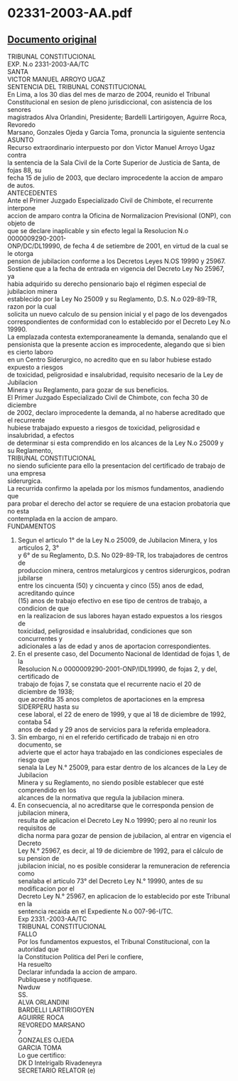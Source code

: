 
02331-2003-AA.pdf
=================
  
[Documento original](https://tc.gob.pe/jurisprudencia/2004/02331-2003-AA.pdf)  
---  
TRIBUNAL CONSTITUCIONAL  
EXP. N.o 2331-2003-AA/TC  
SANTA  
VICTOR MANUEL ARROYO UGAZ  
SENTENCIA DEL TRIBUNAL CONSTITUCIONAL  
En Lima, a los 30 dias del mes de marzo de 2004, reunido el Tribunal  
Constitucional en sesion de pleno jurisdiccional, con asistencia de los senores  
magistrados Alva Orlandini, Presidente; Bardelli Lartirigoyen, Aguirre Roca, Revoredo  
Marsano, Gonzales Ojeda y Garcia Toma, pronuncia la siguiente sentencia  
ASUNTO  
Recurso extraordinario interpuesto por don Victor Manuel Arroyo Ugaz contra  
la sentencia de la Sala Civil de la Corte Superior de Justicia de Santa, de fojas 88, su  
fecha 15 de julio de 2003, que declaro improcedente la accion de amparo de autos.  
ANTECEDENTES  
Ante el Primer Juzgado Especializado Civil de Chimbote, el recurrente interpone  
accion de amparo contra la Oficina de Normalizacion Previsional (ONP), con objeto de  
que se declare inaplicable y sin efecto legal la Resolucion N.o 0000009290-2001-  
ONP/DC/DL19990, de fecha 4 de setiembre de 2001, en virtud de la cual se le otorga  
pension de jubilacion conforme a los Decretos Leyes N.OS 19990 y 25967.  
Sostiene que a la fecha de entrada en vigencia del Decreto Ley No 25967, ya  
habia adquirido su derecho pensionario bajo el régimen especial de jubilacion minera  
establecido por la Ley No 25009 y su Reglamento, D.S. N.o 029-89-TR, razon por la cual  
solicita un nuevo calculo de su pension inicial y el pago de los devengados  
correspondientes de conformidad con lo establecido por el Decreto Ley N.o 19990.  
La emplazada contesta extemporaneamente la demanda, senalando que el  
pensionista que la presente accion es improcedente, alegando que si bien es cierto laboro  
en un Centro Siderurgico, no acredito que en su labor hubiese estado expuesto a riesgos  
de toxicidad, peligrosidad e insalubridad, requisito necesario de la Ley de Jubilacion  
Minera y su Reglamento, para gozar de sus beneficios.  
El Primer Juzgado Especializado Civil de Chimbote, con fecha 30 de diciembre  
de 2002, declaro improcedente la demanda, al no haberse acreditado que el recurrente  
hubiese trabajado expuesto a riesgos de toxicidad, peligrosidad e insalubridad, a efectos  
de determinar si esta comprendido en los alcances de la Ley N.o 25009 y su Reglamento,  
TRIBUNAL CONSTITUCIONAL  
no siendo suficiente para ello la presentacion del certificado de trabajo de una empresa  
siderurgica.  
La recurrida confirmo la apelada por los mismos fundamentos, anadiendo que  
para probar el derecho del actor se requiere de una estacion probatoria que no esta  
contemplada en la accion de amparo.  
FUNDAMENTOS  
1. Segun el articulo 1° de la Ley N.o 25009, de Jubilacion Minera, y los articulos 2, 3°  
y 6° de su Reglamento, D.S. No 029-89-TR, los trabajadores de centros de  
produccion minera, centros metalurgicos y centros siderurgicos, podran jubilarse  
entre los cincuenta (50) y cincuenta y cinco (55) anos de edad, acreditando quince  
(15) anos de trabajo efectivo en ese tipo de centros de trabajo, a condicion de que  
en la realizacion de sus labores hayan estado expuestos a los riesgos de  
toxicidad, peligrosidad e insalubridad, condiciones que son concurrentes y  
adicionales a las de edad y anos de aportacion correspondientes.  
2. En el presente caso, del Documento Nacional de Identidad de fojas 1, de la  
Resolucion N.o 0000009290-2001-ONP/IDL19990, de fojas 2, y del, certificado de  
trabajo de fojas 7, se constata que el recurrente nacio el 20 de diciembre de 1938;  
que acredita 35 anos completos de aportaciones en la empresa SIDERPERU hasta su  
cese laboral, el 22 de enero de 1999, y que al 18 de diciembre de 1992, contaba 54  
anos de edad y 29 anos de servicios para la referida empleadora.  
3. Sin embargo, ni en el referido certificado de trabajo ni en otro documento, se  
advierte que el actor haya trabajado en las condiciones especiales de riesgo que  
senala la Ley N.° 25009, para estar dentro de los alcances de la Ley de Jubilacion  
Minera y su Reglamento, no siendo posible establecer que esté comprendido en los  
alcances de la normativa que regula la jubilacion minera.  
4. En consecuencia, al no acreditarse que le corresponda pension de jubilacion minera,  
resulta de aplicacion el Decreto Ley N.o 19990; pero al no reunir los requisitos de  
dicha norma para gozar de pension de jubilacion, al entrar en vigencia el Decreto  
Ley N.° 25967, es decir, al 19 de diciembre de 1992, para el câlculo de su pension de  
jubilacion inicial, no es posible considerar la remuneracion de referencia como  
senalaba el articulo 73° del Decreto Ley N.° 19990, antes de su modificacion por el  
Decreto Ley N.° 25967, en aplicacion de lo establecido por este Tribunal en la  
sentencia recaida en el Expediente N.o 007-96-I/TC.  
Exp 2331.-2003-AA/TC  
TRIBUNAL CONSTITUCIONAL  
FALLO  
Por los fundamentos expuestos, el Tribunal Constitucional, con la autoridad que  
la Constitucion Politica del Peri le confiere,  
Ha resuelto  
Declarar infundada la accion de amparo.  
Publiquese y notifiquese.  
Nwduw  
SS.  
ALVA ORLANDINI  
BARDELLI LARTIRIGOYEN  
AGUIRRE ROCA  
REVOREDO MARSANO  
7  
GONZALES OJEDA  
GARCIA TOMA  
Lo gue certifico:  
DK D Intelrigalb Rivadeneyra  
SECRETARIO RELATOR (e)